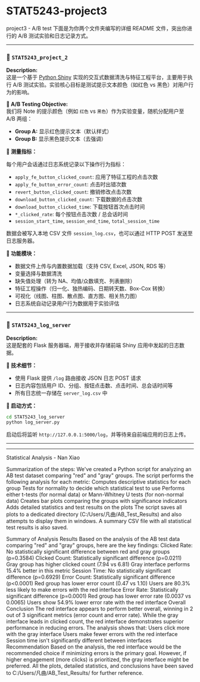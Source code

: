 # STAT5243-project3
project3 - A/B test
下面是为你两个文件夹编写的详细 README 文件，突出你进行的 A/B 测试实验和日志记录方式。

---

### 📁 `STAT5243_project_2`
**Description:**  
这是一个基于 [Python Shiny](https://shiny.posit.co/py/) 实现的交互式数据清洗与特征工程平台，主要用于执行 A/B 测试实验。实验核心目标是测试提示文本颜色（如红色 vs 黑色）对用户行为的影响。

**🔬 A/B Testing Objective:**  
我们将 Note 的提示颜色（例如 `红色` vs `黑色`）作为实验变量，随机分配用户至 A/B 两组：

- **Group A:** 显示红色提示文本（默认样式）
- **Group B:** 显示黑色提示文本（去强调）

**🎯 测量指标：**

每个用户会话通过日志系统记录以下操作行为指标：

- `apply_fe_button_clicked_count`: 应用了特征工程的点击次数
- `apply_fe_button_error_count`: 点击时出错次数
- `revert_button_clicked_count`: 撤销修改点击次数
- `download_button_clicked_count`: 下载数据的点击次数
- `download_button_clicked_time`: 下载按钮首次点击时间
- `*_clicked_rate`: 每个按钮点击次数 / 总会话时间
- `session_start_time`, `session_end_time`, `total_session_time`

数据会被写入本地 CSV 文件 `session_log.csv`，也可以通过 HTTP POST 发送至日志服务器。

**🧩 功能模块：**

- 数据文件上传与内置数据加载（支持 CSV, Excel, JSON, RDS 等）
- 变量选择与数据清洗
- 缺失值处理（转为 NA、均值/众数填充、列表删除）
- 特征工程操作（归一化、独热编码、日期转天数、Box-Cox 转换）
- 可视化（线图、柱图、散点图、直方图、相关热力图）
- 日志系统自动记录用户行为数据用于实验评估

---

### 📁 `STAT5243_log_server`
**Description:**  
这是配套的 Flask 服务器端，用于接收并存储前端 Shiny 应用中发起的日志数据。

**🔧 技术细节：**

- 使用 Flask 提供 `/log` 路由接收 JSON 日志 POST 请求
- 日志内容包括用户 ID、分组、按钮点击数、点击时间、总会话时间等
- 所有日志统一存储在 `server_log.csv` 中

**🚀 启动方式：**

```bash
cd STAT5243_log_server
python log_server.py
```

启动后将监听 `http://127.0.0.1:5000/log`，并等待来自前端应用的日志上传。

---

--------------------------------------------------------

Statistical Analysis - Nan Xiao

Summarization of the steps:
We've created a Python script for analyzing an AB test dataset comparing "red" and "gray" groups.
The script performs the following analysis for each metric:
Computes descriptive statistics for each group
Tests for normality to decide which statistical test to use
Performs either t-tests (for normal data) or Mann-Whitney U tests (for non-normal data)
Creates bar plots comparing the groups with significance indicators
Adds detailed statistics and test results on the plots
The script saves all plots to a dedicated directory (C:/Users/凡曲/AB_Test_Results) and also attempts to display them in windows.
A summary CSV file with all statistical test results is also saved.

Summary of Analysis Results
Based on the analysis of the AB test data comparing "red" and "gray" groups, here are the key findings:
Clicked Rate: No statistically significant difference between red and gray groups (p=0.3584)
Clicked Count: Statistically significant difference (p=0.0211)
Gray group has higher clicked count (7.94 vs 6.81)
Gray interface performs 15.4% better in this metric
Session Time: No statistically significant difference (p=0.6929)
Error Count: Statistically significant difference (p<0.0001)
Red group has lower error count (0.47 vs 1.10)
Users are 80.3% less likely to make errors with the red interface
Error Rate: Statistically significant difference (p=0.0001)
Red group has lower error rate (0.0037 vs 0.0065)
Users show 54.9% lower error rate with the red interface
Overall Conclusion
The red interface appears to perform better overall, winning in 2 out of 3 significant metrics (error count and error rate). While the gray interface leads in clicked count, the red interface demonstrates superior performance in reducing errors.
The analysis shows that:
Users click more with the gray interface
Users make fewer errors with the red interface
Session time isn't significantly different between interfaces
Recommendation
Based on the analysis, the red interface would be the recommended choice if minimizing errors is the primary goal. However, if higher engagement (more clicks) is prioritized, the gray interface might be preferred.
All the plots, detailed statistics, and conclusions have been saved to C:/Users/凡曲/AB_Test_Results/ for further reference.
